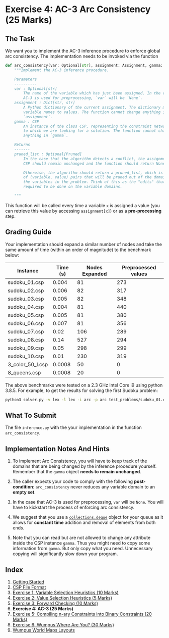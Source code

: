 # Exercise 4: AC-3 Arc Consistency (25 Marks)

## The Task

We want you to implement the AC-3 inference procedure to enforce global arc
consistency. The implementation needs to be invoked via the function

```python
def arc_consistency(var: Optional[str], assignment: Assignment, gamma: CSP) -> Optional[Pruned]:
    """Implement the AC-3 inference procedure.

    Parameters
    ----------
    var : Optional[str]
        The name of the variable which has just been assigned. In the case that
        AC-3 is used for preprocessing, `var` will be `None`.
    assignment : Dict[str, str]
        A Python dictionary of the current assignment. The dictionary maps
        variable names to values. The function cannot change anything in
        `assignment`.
    gamma : CSP
        An instance of the class CSP, representing the constraint network
        to which we are looking for a solution. The function cannot change
        anything in `gamma`.

    Returns
    -------
    pruned_list : Optional[Pruned]
        In the case that the algorithm detects a conflict, the assignment and
        CSP should remain unchanged and the function should return None.

        Otherwise, the algorithm should return a pruned_list, which is a list
        of (variable, value) pairs that will be pruned out of the domains of
        the variables in the problem. Think of this as the "edits" that are
        required to be done on the variable domains.

    """
```

This function will be called every time a variable `x` is assigned a value (you
can retrieve this value by accessing `assignment[x]`) or as a
**pre-processing** step.

## Grading Guide

Your implementation should expand a similar number of nodes and take the same
amount of time (within an order of magnitude) to the benchmark below:

| Instance         | Time (s) | Nodes Expanded | Preprocessed values |
|------------------|----------|----------------|---------------------|
| sudoku_01.csp    | 0.004    | 81             | 273                 |
| sudoku_02.csp    | 0.006    | 82             | 317                 |
| sudoku_03.csp    | 0.005    | 82             | 348                 |
| sudoku_04.csp    | 0.004    | 81             | 440                 |
| sudoku_05.csp    | 0.005    | 81             | 380                 |
| sudoku_06.csp    | 0.007    | 81             | 356                 |
| sudoku_07.csp    | 0.02     | 106            | 289                 |
| sudoku_08.csp    | 0.14     | 527            | 294                 |
| sudoku_09.csp    | 0.05     | 298            | 299                 |
| sudoku_10.csp    | 0.01     | 230            | 319                 |
| 3_color_50_l.csp | 0.0008   | 50             | 0                   |
| 8_queens.csp     | 0.0008   | 20             | 0                   |

The above benchmarks were tested on a 2.3 GHz Intel Core i9 using python 3.8.5.
For example, to get the results for solving the first Sudoku problem:

```sh
python3 solver.py -v lex -l lex -i arc -p arc test_problems/sudoku_01.csp
```

## What To Submit

The file `inference.py` with the your implementation in the function
`arc_consistency`.

## Implementation Notes And Hints

1. To implement Arc Consistency, you will have to keep track of the domains
   that are being changed by the inference procedure yourself. Remember that
   the `gamma` object **needs to remain unchanged**.

2. The caller expects your code to comply with the following
   **post-condition**: `arc_consistency` never reduces any variable domain to
   an **empty set**.

3. In the case that AC-3 is used for preprocessing, `var` will be
   `None`. You will have to kickstart the process of enforcing arc consistency.

4. We suggest that you use a
   [`collections.deque`](https://www.geeksforgeeks.org/deque-in-python/) object
   for your queue as it allows for **constant time** addition and removal of
   elements from both ends.

5. Note that you can read but are not allowed to change any attribute inside
   the CSP instance `gamma`. Thus you might need to copy some information from
   `gamma`. But only copy what you need. Unnecessary copying will significantly
   slow down your program.

## Index

1. [Getting Started](1_getting_started.md)
2. [CSP File Format](2_csp_syntax.md)
3. [Exercise 1: Variable Selection Heuristics (10 Marks)](3_variable_selection_heuristics.md)
4. [Exercise 2: Value Selection Heuristics (5 Marks)](4_value_selection_heuristics.md)
5. [Exercise 3: Forward Checking (10 Marks)](5_forward_checking.md)
6. **Exercise 4: AC-3 (25 Marks)**
7. [Exercise 5: Compiling n-ary Constraints into Binary Constraints (20 Marks)](7_compilation.md)
8. [Exercise 6: Wumpus Where Are You? (30 Marks)](8_wumpus_world.md)
9. [Wumpus World Maps Layouts](8a_map_layouts.md)
